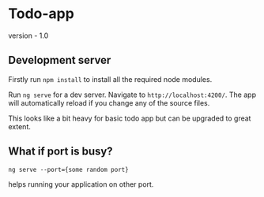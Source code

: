 # Todo-app

version - 1.0

## Development server

Firstly run `npm install` to install all the required node modules.

Run `ng serve` for a dev server. Navigate to `http://localhost:4200/`. The app will automatically reload if you change any of the source files.


This looks like a bit heavy for basic todo app but can be upgraded to great extent.

## What if port is busy?

`ng serve --port={some random port}`

helps running your application on other port.